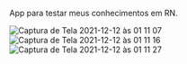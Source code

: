 App para testar meus conhecimentos em RN.

![Captura de Tela 2021-12-12 às 01 11 07](https://user-images.githubusercontent.com/65136543/145699941-5ff1e6a9-0cdd-4e29-af08-4e826af736b1.png)
![Captura de Tela 2021-12-12 às 01 11 16](https://user-images.githubusercontent.com/65136543/145699942-da98f64c-9db1-4749-9075-92e7b31bbe8a.png)
![Captura de Tela 2021-12-12 às 01 11 27](https://user-images.githubusercontent.com/65136543/145699943-8f6fec12-a9df-4fa4-bccc-e91bb70d440a.png)
